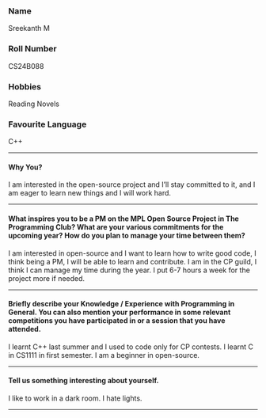 ### Name
Sreekanth M

### Roll Number
CS24B088

### Hobbies
Reading Novels

### Favourite Language
C++

---

#### Why You?

I am interested in the open-source project and I’ll stay committed to it, and I am eager to learn new things and I will work hard.

---

#### What inspires you to be a PM on the MPL Open Source Project in The Programming Club? What are your various commitments for the upcoming year? How do you plan to manage your time between them?

I am interested in open-source and I want to learn how to write good code, I think being a PM, I will be able to learn and contribute.
I am in the CP guild, I think I can manage my time during the year. I put 6-7 hours a week for the project more if needed.

---

#### Briefly describe your Knowledge / Experience with Programming in General. You can also mention your performance in some relevant competitions you have participated in or a session that you have attended.

I learnt C++ last summer and I used to code only for CP contests. I learnt C in CS1111 in first semester. I am a beginner in open-source.

---

#### Tell us something interesting about yourself.

I like to work in a dark room. I hate lights.

---
